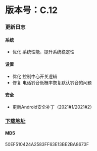 # 版本号：C.12
### 更新日志
#### 系统
- 优化 系统性能，提升系统稳定性
#### 设置
- 优化 控制中心开关逻辑
- 修复 电话铃音低概率恢复默认铃音的问题
#### 安全
- 更新Android安全补丁（2021#1/2021#2）
### [下载地址](https://download.c.realme.com/osupdate/RMX1971_11_OTA_1120_all_7r3h7bHZk1qz.ozip)

#### MD5
50EF510424A2583FF63E13BE2BA8673F
